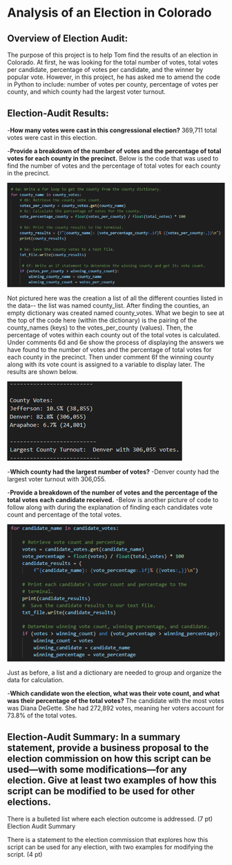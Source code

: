 # Analysis of an Election in Colorado

## Overview of Election Audit:
The purpose of this project is to help Tom find the results of an election in Colorado. At first, he was looking for the total number of votes, total votes per candidate, percentage of votes per candidate, and the winner by popular vote. However, in this project, he has asked me to amend the code in Python to include: number of votes per county, percentage of votes per county, and which county had the largest voter turnout.

## Election-Audit Results: 

-**How many votes were cast in this congressional election?**
369,711 total votes were cast in this election.

-**Provide a breakdown of the number of votes and the percentage of total votes for each county in the precinct.**
Below is the code that was used to find the number of votes and the percentage of total votes for each county in the precinct. 


![](Resources/county_code.png)


Not pictured here was the creation a list of all the different counties listed in the data-- the list was named county_list. After finding the counties,  an empty dictionary was created named county_votes. What we begin to see at the top of the code here (within the dictionary) is the pairing of the county_names (keys) to the votes_per_county (values). Then, the percentage of votes within each county out of the total votes is calculated. Under comments 6d and 6e show the process of displaying the answers we have found to the number of votes and the percentage of total votes for each county in the precinct. Then under comment 6f the winning county along with its vote count is assigned to a variable to display later. The results are shown below.


![](Resources/county_info.png)

-**Which county had the largest number of votes?** 
   -Denver county had the largest voter turnout with 306,055.

-**Provide a breakdown of the number of votes and the percentage of the total votes each candidate received.**
   -Below is another picture of code to follow along with during the explanation of finding each candidates vote count and percentage of the total votes.


![](Resources/candidate_code.png)


Just as before, a list and a dictionary are needed to group and organize the data for calculation.


-**Which candidate won the election, what was their vote count, and what was their percentage of the total votes?**
The candidate with the most votes was Diana DeGette. She had 272,892 votes, meaning her voters account for 73.8% of the total votes.

## Election-Audit Summary: In a summary statement, provide a business proposal to the election commission on how this script can be used—with some modifications—for any election. Give at least two examples of how this script can be modified to be used for other elections.





There is a bulleted list where each election outcome is addressed. (7 pt)
Election Audit Summary

There is a statement to the election commission that explores how this script can be used for any election, with two examples for modifying the script. (4 pt)
